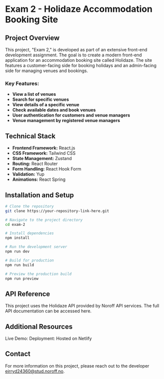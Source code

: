 # Exam 2 - Holidaze Accommodation Booking Site

## Project Overview

This project, "Exam 2," is developed as part of an extensive front-end development assignment. The goal is to create a modern front-end application for an accommodation booking site called Holidaze. The site features a customer-facing side for booking holidays and an admin-facing side for managing venues and bookings.

### Key Features:

- **View a list of venues**
- **Search for specific venues**
- **View details of a specific venue**
- **Check available dates and book venues**
- **User authentication for customers and venue managers**
- **Venue management by registered venue managers**

## Technical Stack

- **Frontend Framework:** React.js
- **CSS Framework:** Tailwind CSS
- **State Management:** Zustand
- **Routing:** React Router
- **Form Handling:** React Hook Form
- **Validation:** Yup
- **Animations:** React Spring

## Installation and Setup

```bash
# Clone the repository
git clone https://your-repository-link-here.git

# Navigate to the project directory
cd exam-2

# Install dependencies
npm install

# Run the development server
npm run dev

# Build for production
npm run build

# Preview the production build
npm run preview
```



## API Reference
This project uses the Holidaze API provided by Noroff API services. The full API documentation can be accessed here.

## Additional Resources
Live Demo: 
Deployment: Hosted on Netlify

## Contact
For more information on this project, please reach out to the developer eirryd24360@stud.noroff.no.